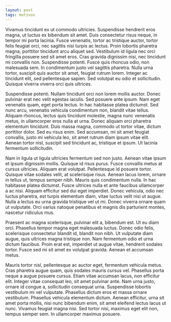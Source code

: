 ```yaml
---
layout: post
tags: motivos
---
```


Vivamus tincidunt ex ut commodo ultricies. Suspendisse hendrerit eros magna, ut luctus ex bibendum sit amet. Duis consectetur risus neque, in tempor mi porta lacinia. Fusce venenatis, tortor ac tristique auctor, tortor felis feugiat orci, nec sagittis nisi turpis ac lectus. Proin lobortis pharetra magna, porttitor tincidunt arcu aliquet sed. Vestibulum id ligula nec orci fringilla posuere sed sit amet eros. Cras gravida dignissim nisi, nec tincidunt mi convallis non. Suspendisse potenti. Fusce quis rhoncus odio, non malesuada sem. In condimentum justo vel sagittis pharetra. Nulla urna tortor, suscipit quis auctor sit amet, feugiat rutrum lorem. Integer ac tincidunt elit, sed pellentesque sapien. Sed volutpat eu odio et sollicitudin. Quisque viverra viverra orci quis ultrices.

Suspendisse potenti. Nullam tincidunt orci non lorem mollis auctor. Donec pulvinar erat nec velit egestas iaculis. Sed posuere ante ipsum. Nam eget venenatis quam, eget porta lectus. In hac habitasse platea dictumst. Sed nunc arcu, venenatis vehicula condimentum non, blandit vitae tellus. Aliquam rhoncus, lectus quis tincidunt molestie, magna nunc venenatis metus, in ullamcorper eros nulla at urna. Donec aliquam orci pharetra elementum tincidunt. Duis massa magna, commodo ut tortor vitae, dictum porttitor dolor. Sed eu risus enim. Sed accumsan, mi sit amet feugiat convallis, justo mi vehicula leo, sit amet rutrum diam ipsum vitae elit. Aenean tortor nisl, suscipit sed tincidunt ac, tristique et ipsum. Ut lacinia fermentum sollicitudin.

Nam in ligula ut ligula ultricies fermentum sed non justo. Aenean vitae ipsum et ipsum dignissim mollis. Quisque id risus purus. Fusce convallis metus at cursus ultricies. Aliquam erat volutpat. Pellentesque id posuere tortor. Quisque vitae sodales velit, at scelerisque risus. Aenean lacus lorem, ornare in tellus ut, tempus semper nibh. Mauris quis condimentum nulla. In hac habitasse platea dictumst. Fusce ultrices nulla et ante faucibus ullamcorper a ac nisi. Aliquam efficitur sed dui eget imperdiet. Donec vehicula, odio nec luctus pharetra, est turpis elementum diam, vitae luctus velit nisi ut augue. Nulla a lectus eu urna gravida tristique vel ut mi. Donec viverra ornare quam ut vulputate. Orci varius natoque penatibus et magnis dis parturient montes, nascetur ridiculus mus.

Praesent ac magna scelerisque, pulvinar elit a, bibendum est. Ut eu diam orci. Phasellus tempor magna eget malesuada luctus. Donec odio felis, scelerisque consectetur blandit id, blandit non nibh. Ut vulputate diam augue, quis ultrices magna tristique non. Nam fermentum odio et urna dictum faucibus. Proin erat est, imperdiet ut augue vitae, hendrerit sodales tortor. Fusce sed mi sit amet ex volutpat gravida. Aenean et accumsan metus.

Mauris tortor nisl, pellentesque ac auctor eget, fermentum vehicula metus. Cras pharetra augue quam, quis sodales mauris cursus vel. Phasellus porta neque a augue posuere cursus. Etiam vitae accumsan lacus, non efficitur elit. Integer vitae consequat leo, sit amet pulvinar ante. Nam urna justo, ornare id congue a, sollicitudin consequat urna. Suspendisse lobortis vestibulum mi vel vulputate. Phasellus dictum eros et massa ornare vestibulum. Phasellus vehicula elementum dictum. Aenean efficitur, urna sit amet porta mollis, nisi nunc bibendum enim, sit amet eleifend lectus lacus ut nunc. Vivamus feugiat magna nisi. Sed tortor nisi, maximus eget elit non, tempus semper sem. In ullamcorper maximus posuere. 